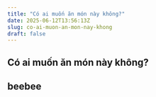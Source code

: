 ```yaml
---
title: "Có ai muốn ăn món này không?"
date: 2025-06-12T13:56:13Z
slug: co-ai-muon-an-mon-nay-khong
draft: false
---
```


## Có ai muốn ăn món này không?

## beebee

